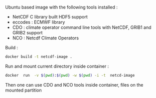 Ubuntu based image with the following tools installed :
- NetCDF C library built HDF5 support
- eccodes : ECMWF library
- CDO : climate operator command line tools with NetCDF, GRIB1 and GRIB2 support
- NCO : Netcdf Climate Operators

Build :
```bash
docker build -t netcdf-image .
```
Run and mount current directory inside container :
```bash
docker  run  -v $(pwd):$(pwd) -w $(pwd) -i -t  netcd-image
```

Then one can use CDO and NCO tools inside container, files on the mounted partition
